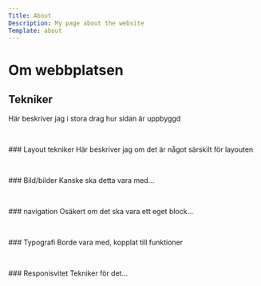 ```yaml
---
Title: About
Description: My page about the website
Template: about
---
```


Om webbplatsen
==================
## Tekniker
Här beskriver jag i stora drag hur sidan är uppbyggd
<p>&nbsp;</p>
### Layout tekniker
Här beskriver jag om det är något särskilt för layouten
<p>&nbsp;</p>
### Bild/bilder
Kanske ska detta vara med...
<p>&nbsp;</p>
### navigation
Osäkert om det ska vara ett eget block...
<p>&nbsp;</p>
### Typografi
Borde vara med, kopplat till funktioner
<p>&nbsp;</p>
### Responisvitet
Tekniker för det...
